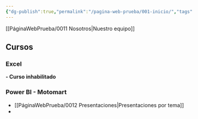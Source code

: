 ```yaml
---
{"dg-publish":true,"permalink":"/pagina-web-prueba/001-inicio/","tags":["gardenEntry"]}
---
```




[[PáginaWebPrueba/0011 Nosotros\|Nuestro equipo]]

## Cursos

### Excel
**- Curso inhabilitado**


### Power BI - Motomart
- [[PáginaWebPrueba/0012 Presentaciones\|Presentaciones por tema]]
- 

